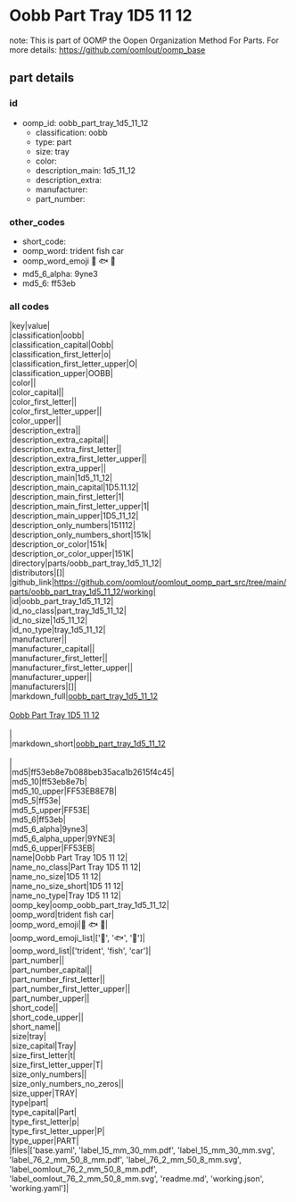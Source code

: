 # Oobb Part Tray 1D5 11 12  

note: This is part of OOMP the Oopen Organization Method For Parts. For more details: https://github.com/oomlout/oomp_base

##  part details





### id
* oomp_id: oobb_part_tray_1d5_11_12
  * classification: oobb
  * type: part
  * size: tray
  * color: 
  * description_main: 1d5_11_12
  * description_extra: 
  * manufacturer: 
  * part_number: 

### other_codes
* short_code: 
* oomp_word: trident fish car
* oomp_word_emoji :trident: :fish: :car:
* md5_6_alpha: 9yne3
* md5_6: ff53eb

### all codes 
|key|value|  
|classification|oobb|  
|classification_capital|Oobb|  
|classification_first_letter|o|  
|classification_first_letter_upper|O|  
|classification_upper|OOBB|  
|color||  
|color_capital||  
|color_first_letter||  
|color_first_letter_upper||  
|color_upper||  
|description_extra||  
|description_extra_capital||  
|description_extra_first_letter||  
|description_extra_first_letter_upper||  
|description_extra_upper||  
|description_main|1d5_11_12|  
|description_main_capital|1D5.11.12|  
|description_main_first_letter|1|  
|description_main_first_letter_upper|1|  
|description_main_upper|1D5_11_12|  
|description_only_numbers|151112|  
|description_only_numbers_short|151k|  
|description_or_color|151k|  
|description_or_color_upper|151K|  
|directory|parts/oobb_part_tray_1d5_11_12|  
|distributors|[]|  
|github_link|https://github.com/oomlout/oomlout_oomp_part_src/tree/main/parts/oobb_part_tray_1d5_11_12/working|  
|id|oobb_part_tray_1d5_11_12|  
|id_no_class|part_tray_1d5_11_12|  
|id_no_size|1d5_11_12|  
|id_no_type|tray_1d5_11_12|  
|manufacturer||  
|manufacturer_capital||  
|manufacturer_first_letter||  
|manufacturer_first_letter_upper||  
|manufacturer_upper||  
|manufacturers|[]|  
|markdown_full|[oobb_part_tray_1d5_11_12](https://github.com/oomlout/oomlout_oomp_part_src/tree/main/parts/oobb_part_tray_1d5_11_12/working)<br>[](https://github.com/oomlout/oomlout_oomp_part_src/tree/main/parts/oobb_part_tray_1d5_11_12/working)<br>[Oobb Part Tray 1D5 11 12](https://github.com/oomlout/oomlout_oomp_part_src/tree/main/parts/oobb_part_tray_1d5_11_12/working)<br><br>|  
|markdown_short|[oobb_part_tray_1d5_11_12](https://github.com/oomlout/oomlout_oomp_part_src/tree/main/parts/oobb_part_tray_1d5_11_12/working)<br><br>|  
|md5|ff53eb8e7b088beb35aca1b2615f4c45|  
|md5_10|ff53eb8e7b|  
|md5_10_upper|FF53EB8E7B|  
|md5_5|ff53e|  
|md5_5_upper|FF53E|  
|md5_6|ff53eb|  
|md5_6_alpha|9yne3|  
|md5_6_alpha_upper|9YNE3|  
|md5_6_upper|FF53EB|  
|name|Oobb Part Tray 1D5 11 12|  
|name_no_class|Part Tray 1D5 11 12|  
|name_no_size|1D5 11 12|  
|name_no_size_short|1D5 11 12|  
|name_no_type|Tray 1D5 11 12|  
|oomp_key|oomp_oobb_part_tray_1d5_11_12|  
|oomp_word|trident fish car|  
|oomp_word_emoji|:trident: :fish: :car:|  
|oomp_word_emoji_list|[':trident:', ':fish:', ':car:']|  
|oomp_word_list|['trident', 'fish', 'car']|  
|part_number||  
|part_number_capital||  
|part_number_first_letter||  
|part_number_first_letter_upper||  
|part_number_upper||  
|short_code||  
|short_code_upper||  
|short_name||  
|size|tray|  
|size_capital|Tray|  
|size_first_letter|t|  
|size_first_letter_upper|T|  
|size_only_numbers||  
|size_only_numbers_no_zeros||  
|size_upper|TRAY|  
|type|part|  
|type_capital|Part|  
|type_first_letter|p|  
|type_first_letter_upper|P|  
|type_upper|PART|  
|files|['base.yaml', 'label_15_mm_30_mm.pdf', 'label_15_mm_30_mm.svg', 'label_76_2_mm_50_8_mm.pdf', 'label_76_2_mm_50_8_mm.svg', 'label_oomlout_76_2_mm_50_8_mm.pdf', 'label_oomlout_76_2_mm_50_8_mm.svg', 'readme.md', 'working.json', 'working.yaml']|  
